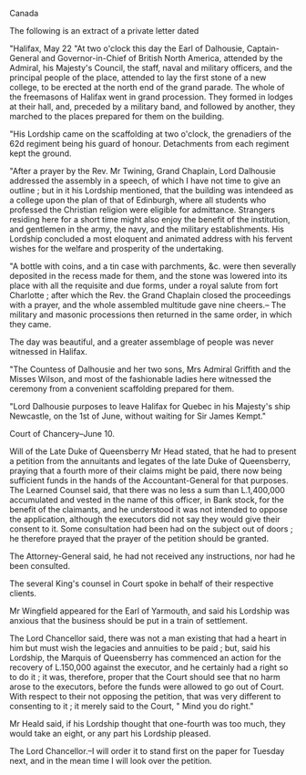   Canada  The following is an extract of a private letter dated  "Halifax, May 22 "At two o'clock this day the Earl of Dalhousie, Captain-General and Governor-in-Chief of British North America, attended by the Admiral, his Majesty's Council, the staff, naval and military officers, and the principal people of the place, attended to lay the first stone of a new college, to be erected at the north end of the grand parade. The whole of the freemasons of Halifax went in grand procession. They formed in lodges at their hall, and, preceded by a military band, and followed by another, they marched to the places prepared for them on the building.  "His Lordship came on the scaffolding at two o'clock, the grenadiers of the 62d regiment being his guard of honour. Detachments from each regiment kept the ground.  "After a prayer by the Rev. Mr Twining, Grand Chaplain, Lord Dalhousie addressed the assembly in a speech, of which I have not time to give an outline ; but in it his Lordship mentioned, that the building was intendeed as a college upon the plan of that of Edinburgh, where all students who professed the Christian religion were eligible for admittance. Strangers residing here for a short time might also enjoy the benefit of the institution, and gentlemen in the army, the navy, and the military establishments. His Lordship concluded a most eloquent and animated address with his fervent wishes for the welfare and prosperity of the undertaking.  "A bottle with coins, and a tin case with parchments, &c. were then severally deposited in the recess made for them, and the stone was lowered into its place with all the requisite and due forms, under a royal salute from fort Charlotte ; after which the Rev. the Grand Chaplain closed the proceedings with a prayer, and the whole assembled multitude gave nine cheers.– The military and masonic processions then returned in the same order, in which they came.  The day was beautiful, and a greater assemblage of people was never witnessed in Halifax.  "The Countess of Dalhousie and her two sons, Mrs Admiral Griffith and the Misses Wilson, and most of the fashionable ladies here witnessed the ceremony from a convenient scaffolding prepared for them.  "Lord Dalhousie purposes to leave Halifax for Quebec in his Majesty's ship Newcastle, on the 1st of June, without waiting for Sir James Kempt."  Court of Chancery–June 10.  Will of the Late Duke of Queensberry Mr Head stated, that he had to present a petition from the annuitants and legates of the late Duke of Queensberry, praying that a fourth more of their claims might be paid, there now being sufficient funds in the hands of the Accountant-General for that purposes. The Learned Counsel said, that there was no less a sum than L.1,400,000 accumulated and vested in the name of this officer, in Bank stock, for the benefit of the claimants, and he understood it was not intended to oppose the application, although the executors did not say they would give their consent to it. Some consultation had been had on the subject out of doors ; he therefore prayed that the prayer of the petition should be granted.  The Attorney-General said, he had not received any instructions, nor had he been consulted.  The several King's counsel in Court spoke in behalf of their respective clients.  Mr Wingfield appeared for the Earl of Yarmouth, and said his Lordship was anxious that the business should be put in a train of settlement.  The Lord Chancellor said, there was not a man existing that had a heart in him but must wish the legacies and annuities to be paid ; but, said his Lordship, the Marquis of Queensberry has commenced an action for the recovery of L.150,000 against the executor, and he certainly had a right so to do it ; it was, therefore, proper that the Court should see that no harm arose to the executors, before the funds were allowed to go out of Court. With respect to their not opposing the petition, that was very different to consenting to it ; it merely said to the Court, " Mind you do right."  Mr Heald said, if his Lordship thought that one-fourth was too much, they would take an eight, or any part his Lordship pleased.  The Lord Chancellor.–I will order it to stand first on the paper for Tuesday next, and in the mean time I will look over the petition.  